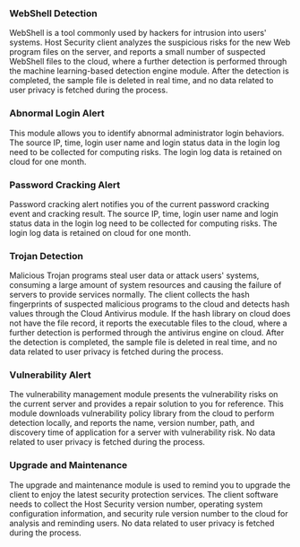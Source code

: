 ### WebShell Detection
WebShell is a tool commonly used by hackers for intrusion into users' systems. Host Security client analyzes the suspicious risks for the new Web program files on the server, and reports a small number of suspected WebShell files to the cloud, where a further detection is performed through the machine learning-based detection engine module. After the detection is completed, the sample file is deleted in real time, and no data related to user privacy is fetched during the process. 

### Abnormal Login Alert
This module allows you to identify abnormal administrator login behaviors. The source IP, time, login user name and login status data in the login log need to be collected for computing risks. The login log data is retained on cloud for one month. 

### Password Cracking Alert
Password cracking alert notifies you of the current password cracking event and cracking result. The source IP, time, login user name and login status data in the login log need to be collected for computing risks. The login log data is retained on cloud for one month. 

### Trojan Detection
Malicious Trojan programs steal user data or attack users' systems, consuming a large amount of system resources and causing the failure of servers to provide services normally. The client collects the hash fingerprints of suspected malicious programs to the cloud and detects hash values through the Cloud Antivirus module. If the hash library on cloud does not have the file record, it reports the executable files to the cloud, where a further detection is performed through the antivirus engine on cloud. After the detection is completed, the sample file is deleted in real time, and no data related to user privacy is fetched during the process. 

### Vulnerability Alert
The vulnerability management module presents the vulnerability risks on the current server and provides a repair solution to you for reference. This module downloads vulnerability policy library from the cloud to perform detection locally, and reports the name, version number, path, and discovery time of application for a server with vulnerability risk. No data related to user privacy is fetched during the process. 

### Upgrade and Maintenance
The upgrade and maintenance module is used to remind you to upgrade the client to enjoy the latest security protection services. The client software needs to collect the Host Security version number, operating system configuration information, and security rule version number to the cloud for analysis and reminding users. No data related to user privacy is fetched during the process. 
